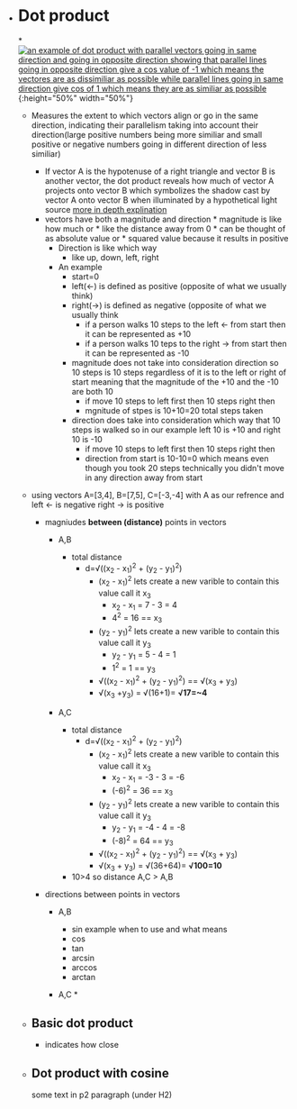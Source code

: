 *   # Dot product
      *[![an example of dot product with parallel vectors going in same direction and going in opposite direction showing that parallel lines going in opposite direction give a cos value of -1 which means the vectores are as dissimiliar as possible while parallel lines going in same direction give cos of 1 which means they are as similiar as possible](https://useruploads.socratic.org/l4sr1ypgS9663dbx78yv_Gra7_1.jpg)](https://socratic.org/questions/what-is-the-dot-product-of-two-vectors-that-are-parallel){:height="50%" width="50%"}
      * Measures the extent to which vectors align or go in the same direction, indicating their parallelism taking into account their direction(large positive numbers being more similiar and small positive or negative numbers going in different direction of less similiar)
         * If vector A is the hypotenuse of a right triangle and vector B is another vector, the dot product reveals how much of vector A projects onto vector B which symbolizes the shadow cast by vector A onto vector B when illuminated by a hypothetical light source [more in depth explination](https://www.khanacademy.org/math/linear-algebra/vectors-and-spaces/dot-cross-products/v/dot-and-cross-product-comparison-intuition)
        * vectors have both a magnitude and direction
              * magnitude is like how much or
              * like the distance away from 0
              * can be thought of as absolute value or
                    * squared value because it results in positive
            * Direction is like which way
                * like up, down, left, right
            * An example
                * start=0
                * left(<-) is defined as positive (opposite of what we usually think)
                * right(->) is defined as negative (opposite of what we usually think
                    * if a person walks 10 steps to the left <- from start then it can be represented as +10
                    * if a person walks 10 teps to the right -> from start then it can be represented as -10
              * magnitude does not take into consideration direction so 10 steps is 10 steps regardless of it is to the left or right of start meaning that the magnitude of the +10 and the -10 are both 10
                  * if move 10 steps to left first then 10 steps right then
                  * mgnitude of stpes is 10+10=20 total steps taken
              * direction does take into consideration which way that 10 steps is walked so in our example left 10 is +10 and right 10 is -10
                  * if move 10 steps to left first then 10 steps right then
                  * direction from start is 10-10=0 which means even though you took 20 steps technically you didn't move in any direction away from start
  
    * using vectors A=[3,4], B=[7,5], C=[-3,-4] with A as our refrence and left <- is negative right -> is positive
        * magniudes **between (distance)** points in vectors
            * A,B
                * total distance
                    * d=√((x<sub>2</sub> - x<sub>1</sub>)<sup>2</sup> + (y<sub>2</sub> - y<sub>1</sub>)<sup>2</sup>)
                        * (x<sub>2</sub> - x<sub>1</sub>)<sup>2</sup> lets create a new varible to contain this value call it x<sub>3</sub>
                            * x<sub>2</sub> - x<sub>1</sub> = 7 - 3 = 4
                            * 4<sup>2</sup> = 16 == x<sub>3</sub>
                        *  (y<sub>2</sub> - y<sub>1</sub>)<sup>2</sup> lets create a new varible to contain this value call it y<sub>3</sub>
                            *  y<sub>2</sub> - y<sub>1</sub> = 5 - 4 = 1
                            *  1<sup>2</sup> = 1 == y<sub>3</sub>
                        * √((x<sub>2</sub> - x<sub>1</sub>)<sup>2</sup> + (y<sub>2</sub> - y<sub>1</sub>)<sup>2</sup>) == √(x<sub>3</sub> + y<sub>3</sub>)
                        * √(x<sub>3</sub> +y<sub>3</sub>) = √(16+1)= **√17=~4**
      
            * A,C
                * total distance
                    * d=√((x<sub>2</sub> - x<sub>1</sub>)<sup>2</sup> + (y<sub>2</sub> - y<sub>1</sub>)<sup>2</sup>)
                        * (x<sub>2</sub> - x<sub>1</sub>)<sup>2</sup> lets create a new varible to contain this value call it x<sub>3</sub>
                            * x<sub>2</sub> - x<sub>1</sub> = -3 - 3 = -6
                            * (-6)<sup>2</sup> = 36 == x<sub>3</sub>
                        *  (y<sub>2</sub> - y<sub>1</sub>)<sup>2</sup> lets create a new varible to contain this value call it y<sub>3</sub>
                            *  y<sub>2</sub> - y<sub>1</sub> = -4 - 4 = -8
                            *  (-8)<sup>2</sup> = 64 == y<sub>3</sub>
                        * √((x<sub>2</sub> - x<sub>1</sub>)<sup>2</sup> + (y<sub>2</sub> - y<sub>1</sub>)<sup>2</sup>) == √(x<sub>3</sub> + y<sub>3</sub>)
                        * √(x<sub>3</sub> + y<sub>3</sub>) = √(36+64)= **√100=10**
              * 10>4 so distance A,C > A,B
       
        * directions between points in vectors
            *  A,B
                * sin example when to use and what means
                * cos
                * tan
                * arcsin
                * arccos
                * arctan
  
            *  A,C
                *  


    *   ## Basic dot product
        * indicates how close
    *   ## Dot product with cosine

        some text in p2 paragraph (under H2)
